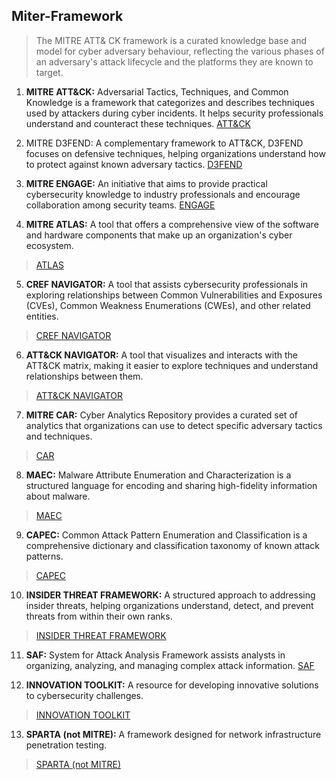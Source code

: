 ## Miter-Framework
> The MITRE ATT&amp; CK framework is a curated knowledge base and model for cyber adversary behaviour, reflecting the various phases of an adversary's attack lifecycle and the platforms they are known to target.

1. **MITRE ATT&CK:** Adversarial Tactics, Techniques, and Common Knowledge is a framework that categorizes and describes techniques used by attackers during cyber incidents. It helps security professionals understand and counteract these techniques.
[ATT&CK](https://attack.mitre.org/)

2. MITRE D3FEND: A complementary framework to ATT&CK, D3FEND focuses on defensive techniques, helping organizations understand how to protect against known adversary tactics.
[D3FEND](https://d3fend.mitre.org/)

3. **MITRE ENGAGE:** An initiative that aims to provide practical cybersecurity knowledge to industry professionals and encourage collaboration among security teams.
[ENGAGE](https://engage.mitre.org/)

4. **MITRE ATLAS:** A tool that offers a comprehensive view of the software and hardware components that make up an organization's cyber ecosystem.
> [ATLAS](https://atlas.mitre.org/)

5. **CREF NAVIGATOR:** A tool that assists cybersecurity professionals in exploring relationships between Common Vulnerabilities and Exposures (CVEs), Common Weakness Enumerations (CWEs), and other related entities.
> [CREF NAVIGATOR](https://lnkd.in/dv6gecGY)

6. **ATT&CK NAVIGATOR:** A tool that visualizes and interacts with the ATT&CK matrix, making it easier to explore techniques and understand relationships between them.
> [ATT&CK NAVIGATOR](https://lnkd.in/ebjisdW6)

7. **MITRE CAR:** Cyber Analytics Repository provides a curated set of analytics that organizations can use to detect specific adversary tactics and techniques.
> [CAR](https://car.mitre.org/)

8. **MAEC:** Malware Attribute Enumeration and Characterization is a structured language for encoding and sharing high-fidelity information about malware.
> [MAEC](https://lnkd.in/drXBPvXm)

9. **CAPEC:** Common Attack Pattern Enumeration and Classification is a comprehensive dictionary and classification taxonomy of known attack patterns.
> [CAPEC](https://capec.mitre.org/)

10. **INSIDER THREAT FRAMEWORK:** A structured approach to addressing insider threats, helping organizations understand, detect, and prevent threats from within their own ranks.
> [INSIDER THREAT FRAMEWORK](https://lnkd.in/dbCD2BUD)

11. **SAF:** System for Attack Analysis Framework assists analysts in organizing, analyzing, and managing complex attack information.
[SAF](https://saf.mitre.org/)

12. **INNOVATION TOOLKIT:** A resource for developing innovative solutions to cybersecurity challenges.
> [INNOVATION TOOLKIT](https://itk.mitre.org/)

13. **SPARTA (not MITRE):** A framework designed for network infrastructure penetration testing.
> [SPARTA (not MITRE)](https://lnkd.in/drm5f9ZQ)

    
